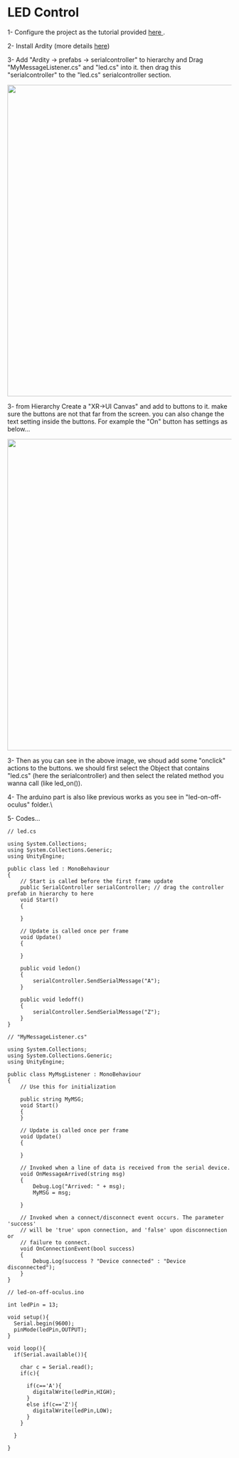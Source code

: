 # LED Control

1- Configure the project as the tutorial provided <a href="https://github.com/shshjmakerspace/Unity-VR-Projects/tree/main/Configuration"> here </a>.

2- Install Ardity (more details <a href="https://github.com/shshjmakerspace/ArduinoUnity3D/tree/main/Ardity">here</a>)

3- Add "Ardity -> prefabs -> serialcontroller" to hierarchy and Drag "MyMessageListener.cs" and "led.cs" into it. then drag this "serialcontroller" to the "led.cs" serialcontroller section.

<img src="https://github.com/shshjmakerspace/Unity-VR-Projects/blob/main/ControlLEDUsingOculusControllers/-media/img1.jpg" width="700"/>


3- from Hierarchy Create a "XR->UI Canvas" and add to buttons to it. make sure the buttons are not that far from the screen. you can also change the text setting inside the buttons. For example the "On" button has settings as below...


<img src="https://github.com/shshjmakerspace/Unity-VR-Projects/blob/main/ControlLEDUsingOculusControllers/-media/img2.jpg" width="700"/>


3- Then as you can see in the above image, we shoud add some "onclick" actions to the buttons. we should first select the Object that contains "led.cs" (here the serialcontroller) and then select the related method you wanna call (like led_on()).


4- The arduino part is also like previous works as you see in "led-on-off-oculus" folder.\

5- Codes...

```
// led.cs

using System.Collections;
using System.Collections.Generic;
using UnityEngine;

public class led : MonoBehaviour
{
    // Start is called before the first frame update
    public SerialController serialController; // drag the controller prefab in hierarchy to here
    void Start()
    {
        
    }

    // Update is called once per frame
    void Update()
    {
        
    }

    public void ledon()
    {
        serialController.SendSerialMessage("A");
    }

    public void ledoff()
    {
        serialController.SendSerialMessage("Z");
    }
}

```


```
// "MyMessageListener.cs"

using System.Collections;
using System.Collections.Generic;
using UnityEngine;

public class MyMsgListener : MonoBehaviour
{
    // Use this for initialization

    public string MyMSG;
    void Start()
    {
    }

    // Update is called once per frame
    void Update()
    {

    }

    // Invoked when a line of data is received from the serial device.
    void OnMessageArrived(string msg)
    {
        Debug.Log("Arrived: " + msg);
        MyMSG = msg;

    }

    // Invoked when a connect/disconnect event occurs. The parameter 'success'
    // will be 'true' upon connection, and 'false' upon disconnection or
    // failure to connect.
    void OnConnectionEvent(bool success)
    {
        Debug.Log(success ? "Device connected" : "Device disconnected");
    }
}

```


```
// led-on-off-oculus.ino

int ledPin = 13;

void setup(){
  Serial.begin(9600);
  pinMode(ledPin,OUTPUT);
}

void loop(){
  if(Serial.available()){

    char c = Serial.read();
    if(c){
    
      if(c=='A'){
        digitalWrite(ledPin,HIGH);
      }
      else if(c=='Z'){
        digitalWrite(ledPin,LOW);
      }
    }

  }

}
```